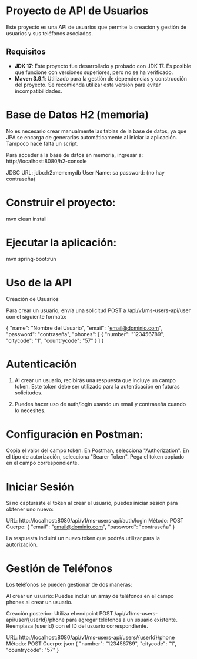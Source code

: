 # Proyecto de API de Usuarios

Este proyecto es una API de usuarios que permite la creación y gestión de usuarios y sus teléfonos asociados.

## Requisitos

- **JDK 17**: Este proyecto fue desarrollado y probado con JDK 17. Es posible que funcione con versiones superiores, pero no se ha verificado.
- **Maven 3.9.1**: Utilizado para la gestión de dependencias y construcción del proyecto. Se recomienda utilizar esta versión para evitar incompatibilidades.

# Base de Datos H2 (memoria)

No es necesario crear manualmente las tablas de la base de datos, ya que JPA se encarga de generarlas automáticamente al iniciar la aplicación. Tampoco hace falta un script.

Para acceder a la base de datos en memoria, ingresar a: http://localhost:8080/h2-console

JDBC URL:	jdbc:h2:mem:mydb
User Name:	sa
password: (no hay contraseña)

# Construir el proyecto:

mvn clean install

# Ejecutar la aplicación:

mvn spring-boot:run

# Uso de la API

Creación de Usuarios

Para crear un usuario, envía una solicitud POST a /api/v1/ms-users-api/user con el siguiente formato:

{
  "name": "Nombre del Usuario",
  "email": "email@dominio.com",
  "password": "contraseña",
  "phones": [
    {
      "number": "123456789",
      "citycode": "1",
      "countrycode": "57"
    }
  ]
}

# Autenticación

1. Al crear un usuario, recibirás una respuesta que incluye un campo token. Este token debe ser utilizado para la autenticación en futuras solicitudes.

2. Puedes hacer uso de auth/login usando un email y contraseña cuando lo necesites. 

# Configuración en Postman:

Copia el valor del campo token.
En Postman, selecciona "Authorization".
En el tipo de autorización, selecciona "Bearer Token".
Pega el token copiado en el campo correspondiente.

# Iniciar Sesión
Si no capturaste el token al crear el usuario, puedes iniciar sesión para obtener uno nuevo:

URL: http://localhost:8080/api/v1/ms-users-api/auth/login
Método: POST
Cuerpo:
{
  "email": "email@dominio.com",
  "password": "contraseña"
}

La respuesta incluirá un nuevo token que podrás utilizar para la autorización.

# Gestión de Teléfonos
Los teléfonos se pueden gestionar de dos maneras:

Al crear un usuario:
Puedes incluir un array de teléfonos en el campo phones al crear un usuario.

Creación posterior:
Utiliza el endpoint POST /api/v1/ms-users-api/user/{userId}/phone para agregar teléfonos a un usuario existente. Reemplaza {userId} con el ID del usuario correspondiente.

URL: http://localhost:8080/api/v1/ms-users-api/users/{userId}/phone
Método: POST
Cuerpo:
json
{
  "number": "123456789",
  "citycode": "1",
  "countrycode": "57"
}
